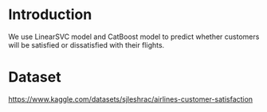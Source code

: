 # Introduction
We use LinearSVC model and CatBoost model to predict whether customers will be satisfied or dissatisfied with their flights.
# Dataset
https://www.kaggle.com/datasets/sjleshrac/airlines-customer-satisfaction
